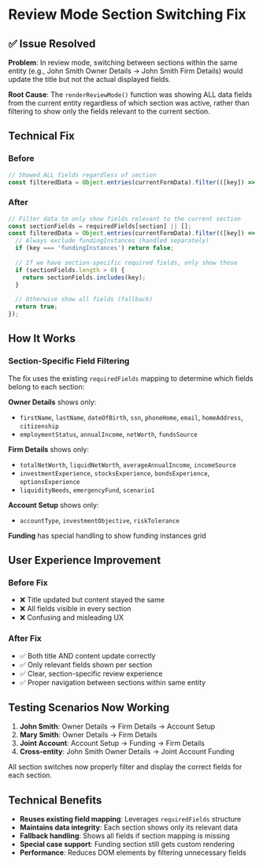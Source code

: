 # Review Mode Section Switching Fix

## ✅ Issue Resolved

**Problem**: In review mode, switching between sections within the same entity (e.g., John Smith Owner Details → John Smith Firm Details) would update the title but not the actual displayed fields.

**Root Cause**: The `renderReviewMode()` function was showing ALL data fields from the current entity regardless of which section was active, rather than filtering to show only the fields relevant to the current section.

## Technical Fix

### Before
```typescript
// Showed ALL fields regardless of section
const filteredData = Object.entries(currentFormData).filter(([key]) => key !== 'fundingInstances');
```

### After
```typescript
// Filter data to only show fields relevant to the current section
const sectionFields = requiredFields[section] || [];
const filteredData = Object.entries(currentFormData).filter(([key]) => {
  // Always exclude fundingInstances (handled separately)
  if (key === 'fundingInstances') return false;
  
  // If we have section-specific required fields, only show those
  if (sectionFields.length > 0) {
    return sectionFields.includes(key);
  }
  
  // Otherwise show all fields (fallback)
  return true;
});
```

## How It Works

### Section-Specific Field Filtering
The fix uses the existing `requiredFields` mapping to determine which fields belong to each section:

**Owner Details** shows only:
- `firstName`, `lastName`, `dateOfBirth`, `ssn`, `phoneHome`, `email`, `homeAddress`, `citizenship`
- `employmentStatus`, `annualIncome`, `netWorth`, `fundsSource`

**Firm Details** shows only:
- `totalNetWorth`, `liquidNetWorth`, `averageAnnualIncome`, `incomeSource`
- `investmentExperience`, `stocksExperience`, `bondsExperience`, `optionsExperience`
- `liquidityNeeds`, `emergencyFund`, `scenario1`

**Account Setup** shows only:
- `accountType`, `investmentObjective`, `riskTolerance`

**Funding** has special handling to show funding instances grid

## User Experience Improvement

### Before Fix
- ❌ Title updated but content stayed the same
- ❌ All fields visible in every section
- ❌ Confusing and misleading UX

### After Fix  
- ✅ Both title AND content update correctly
- ✅ Only relevant fields shown per section
- ✅ Clear, section-specific review experience
- ✅ Proper navigation between sections within same entity

## Testing Scenarios Now Working

1. **John Smith**: Owner Details → Firm Details → Account Setup
2. **Mary Smith**: Owner Details → Firm Details  
3. **Joint Account**: Account Setup → Funding → Firm Details
4. **Cross-entity**: John Smith Owner Details → Joint Account Funding

All section switches now properly filter and display the correct fields for each section.

## Technical Benefits

- **Reuses existing field mapping**: Leverages `requiredFields` structure
- **Maintains data integrity**: Each section shows only its relevant data
- **Fallback handling**: Shows all fields if section mapping is missing
- **Special case support**: Funding section still gets custom rendering
- **Performance**: Reduces DOM elements by filtering unnecessary fields